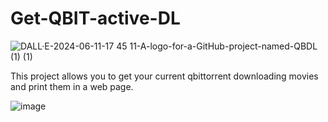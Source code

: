 # Get-QBIT-active-DL

![DALL·E-2024-06-11-17 45 11-A-logo-for-a-GitHub-project-named-_QBDL_ (1) (1)](https://github.com/ElMatteo/QBDL-Get_Qbittorrent_Active_Download/assets/78216622/ab6c9f00-f1a4-4273-aa50-d3b19e46e08a)

This project allows you to get your current qbittorrent downloading movies and print them in a web page.

![image](https://github.com/ElMatteo/Get-QBIT-active-DL/assets/78216622/ba3ce66d-7665-436b-839e-aa40909a5019)
